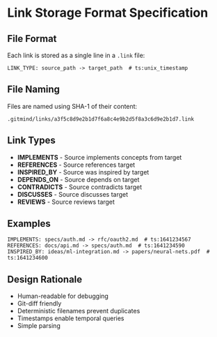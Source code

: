 # Link Storage Format Specification

## File Format

Each link is stored as a single line in a `.link` file:

```
LINK_TYPE: source_path -> target_path  # ts:unix_timestamp
```

## File Naming

Files are named using SHA-1 of their content:
```
.gitmind/links/a3f5c8d9e2b1d7f6a8c4e9b2d5f8a3c6d9e2b1d7.link
```

## Link Types

- **IMPLEMENTS** - Source implements concepts from target
- **REFERENCES** - Source references target  
- **INSPIRED_BY** - Source was inspired by target
- **DEPENDS_ON** - Source depends on target
- **CONTRADICTS** - Source contradicts target
- **DISCUSSES** - Source discusses target
- **REVIEWS** - Source reviews target

## Examples

```
IMPLEMENTS: specs/auth.md -> rfc/oauth2.md  # ts:1641234567
REFERENCES: docs/api.md -> specs/auth.md  # ts:1641234590
INSPIRED_BY: ideas/ml-integration.md -> papers/neural-nets.pdf  # ts:1641234600
```

## Design Rationale

- Human-readable for debugging
- Git-diff friendly
- Deterministic filenames prevent duplicates
- Timestamps enable temporal queries
- Simple parsing